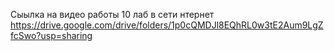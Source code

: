 Сыылка на видео работы 10 лаб в сети нтернет
https://drive.google.com/drive/folders/1p0cQMDJl8EQhRL0w3tE2Aum9LgZfcSwo?usp=sharing
